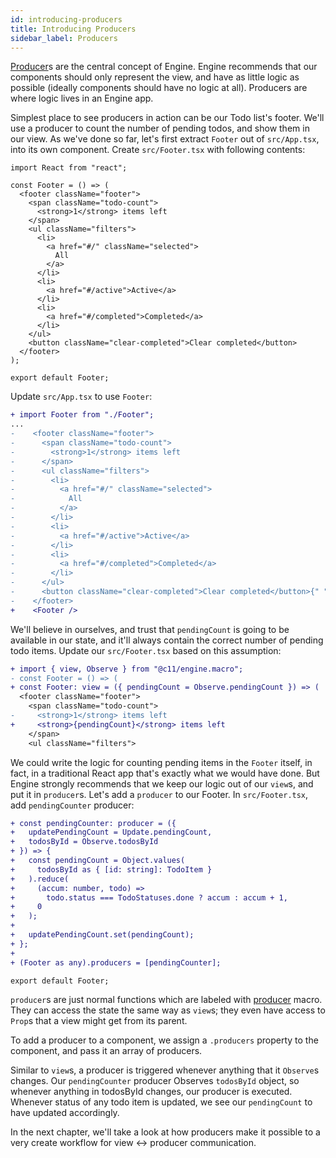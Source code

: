 ```yaml
---
id: introducing-producers
title: Introducing Producers
sidebar_label: Producers
---
```


[Producer](/docs/api/producer)s are the central concept of Engine. Engine
recommends that our components should only represent the view, and have as
little logic as possible (ideally components should have no logic at all).
Producers are where logic lives in an Engine app.

Simplest place to see producers in action can be our Todo list's footer. We'll
use a producer to count the number of pending todos, and show them in our view.
As we've done so far, let's first extract `Footer` out of `src/App.tsx`, into
its own component. Create `src/Footer.tsx` with following contents:

```tsx
import React from "react";

const Footer = () => (
  <footer className="footer">
    <span className="todo-count">
      <strong>1</strong> items left
    </span>
    <ul className="filters">
      <li>
        <a href="#/" className="selected">
          All
        </a>
      </li>
      <li>
        <a href="#/active">Active</a>
      </li>
      <li>
        <a href="#/completed">Completed</a>
      </li>
    </ul>
    <button className="clear-completed">Clear completed</button>
  </footer>
);

export default Footer;
```

Update `src/App.tsx` to use `Footer`:

```diff
+ import Footer from "./Footer";
...
-    <footer className="footer">
-      <span className="todo-count">
-        <strong>1</strong> items left
-      </span>
-      <ul className="filters">
-        <li>
-          <a href="#/" className="selected">
-            All
-          </a>
-        </li>
-        <li>
-          <a href="#/active">Active</a>
-        </li>
-        <li>
-          <a href="#/completed">Completed</a>
-        </li>
-      </ul>
-      <button className="clear-completed">Clear completed</button>{" "}
-    </footer>
+    <Footer />
```

We'll believe in ourselves, and trust that `pendingCount` is going to be
available in our state, and it'll always contain the correct number of pending
todo items. Update our `src/Footer.tsx` based on this assumption:

```diff
+ import { view, Observe } from "@c11/engine.macro";
- const Footer = () => (
+ const Footer: view = ({ pendingCount = Observe.pendingCount }) => (
  <footer className="footer">
    <span className="todo-count">
-     <strong>1</strong> items left
+     <strong>{pendingCount}</strong> items left
    </span>
    <ul className="filters">
```

We could write the logic for counting pending items in the `Footer` itself, in
fact, in a traditional React app that's exactly what we would have done. But
Engine strongly recommends that we keep our logic out of our `view`s, and put it
in `producer`s. Let's add a `producer` to our Footer. In `src/Footer.tsx`, add
`pendingCounter` producer:

```diff
+ const pendingCounter: producer = ({
+   updatePendingCount = Update.pendingCount,
+   todosById = Observe.todosById
+ }) => {
+   const pendingCount = Object.values(
+     todosById as { [id: string]: TodoItem }
+   ).reduce(
+     (accum: number, todo) =>
+       todo.status === TodoStatuses.done ? accum : accum + 1,
+     0
+   );
+
+   updatePendingCount.set(pendingCount);
+ };
+
+ (Footer as any).producers = [pendingCounter];

export default Footer;
```

`producer`s are just normal functions which are labeled with
[producer](/docs/api/producer) macro. They can access the state the same way as
`view`s; they even have access to `Prop`s that a view might get from its parent.

To add a producer to a component, we assign a `.producers` property to the
component, and pass it an array of producers.

Similar to `view`s, a producer is triggered whenever anything that it `Observe`s
changes. Our `pendingCounter` producer Observes `todosById` object, so whenever
anything in todosById changes, our producer is executed. Whenever status of any
todo item is updated, we see our `pendingCount` to have updated accordingly.

In the next chapter, we'll take a look at how producers make it possible to a
very create workflow for view <-> producer communication.
